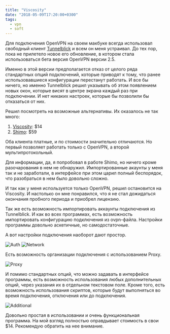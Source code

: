 ```yaml
---
title: "Viscosity"
date: "2018-05-09T17:20:00+0300"
tags:
  - vpn
  - soft
---
```

Для подключения OpenVPN на своем макбуке всегда использовал свободный клиент [Tunnelblick](https://tunnelblick.net) и всем он меня устраивал. До тех пор, пока не прилетело новое его обновление, в котором стала использоваться бета версия OpenVPN версии 2.5.

Именно в этой версии предполагается отказ от целого ряда стандартных опций подключений, которые приводят к тому, что ранее использовавшиеся конфигурации перестанут работать. И все бы ничего, но именно Tunnelblick решил указывать об этом появлением новых окон, которые висят в центре экрана каждый раз при подключении. И нет никаких настроек, которые бы позволили бы отказаться от них.

Решил посмотреть на возможные альтернативы. Их оказалось не так много:

1. [Viscosity](https://www.sparklabs.com/viscosity/): $14
2. [Shimo](https://www.shimovpn.com): $59

Оба клиента платные, и по стоимости значительно отличаются. Но первый позволяет работать только с OpenVPN, а второй мультипротокольный.

Для информации, да, я попробовал в работе Shimo, но ничего кроме разочарования в нем не обнаружил. Импортированные акаунты у меня так и не заработали, в интерфейсе при этом царил полный беспорядок, что разобраться в нем было довольно сложно.

И так как у меня используется только OpenVPN, решил остановится на Viscosity. И настолько он мне понравился, что я не стал дожидаться окончания пробного периода и приобрел лицензию.

Так же есть возможность импортировать аккаунты подключения из Tunnelblick. И как во всех программах, есть возможность импортировать конфигурацию подключения из ovpn-файла. Настройки программы довольно аскетичные, но самодостаточные.

А вот настройки подключения наоборот дают простор.

![Auth](https://static.juev.org/2018/05/1.png)
![Network](https://static.juev.org/2018/05/2.png)

Есть возможность организации подключения с использованием Proxy.

![Proxy](https://static.juev.org/2018/05/3.png)

И помимо стандартных опций, что можно задавать в интерфейсе программы, есть возможность использования любых дополнительных опций, через указания их в отдельном текстовом поле. Кроме того, есть возможность использования скриптов, которые будут выполняться во время подключения, отключения или до подключения.

![Additional](https://static.juev.org/2018/05/4.png)

Довольно простая в использовании и очень функциональная программа. На мой взгляд полностью оправдывает стоимость в свои $14. Рекомендую обратить на нее внимание.
